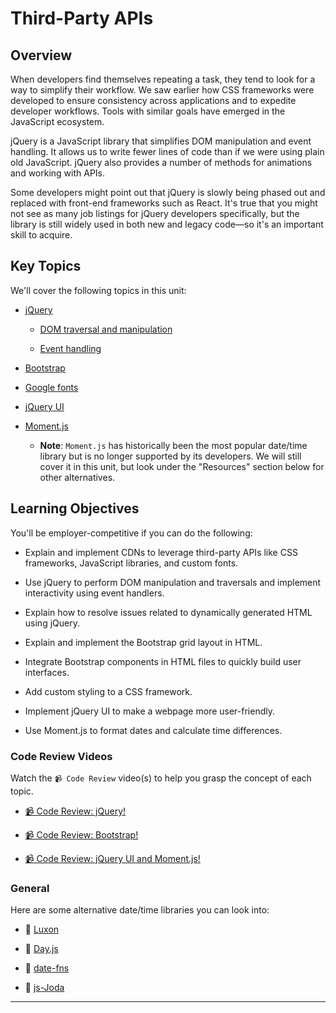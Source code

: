 # Third-Party APIs

## Overview

When developers find themselves repeating a task, they tend to look for a way to simplify their workflow. We saw earlier how CSS frameworks were developed to ensure consistency across applications and to expedite developer workflows. Tools with similar goals have emerged in the JavaScript ecosystem. 

jQuery is a JavaScript library that simplifies DOM manipulation and event handling. It allows us to write fewer lines of code than if we were using plain old JavaScript. jQuery also provides a number of methods for animations and working with APIs.

Some developers might point out that jQuery is slowly being phased out and replaced with front-end frameworks such as React. It's true that you might not see as many job listings for jQuery developers specifically, but the library is still widely used in both new and legacy code&mdash;so it's an important skill to acquire.

## Key Topics

We'll cover the following topics in this unit:

* [jQuery](https://api.jquery.com/)

  * [DOM traversal and manipulation](https://api.jquery.com/category/traversing/)

  * [Event handling](https://api.jquery.com/category/events/)

* [Bootstrap](https://getbootstrap.com)

* [Google fonts](https://fonts.google.com)

* [jQuery UI](https://jqueryui.com/demos/)

* [Moment.js](https://momentjs.com/docs/)

  * **Note**: `Moment.js` has historically been the most popular date/time library but is no longer supported by its developers. We will still cover it in this unit, but look under the "Resources" section below for other alternatives.

## Learning Objectives

You'll be employer-competitive if you can do the following: 

* Explain and implement CDNs to leverage third-party APIs like CSS frameworks, JavaScript libraries, and custom fonts.

* Use jQuery to perform DOM manipulation and traversals and implement interactivity using event handlers.

* Explain how to resolve issues related to dynamically generated HTML using jQuery.

* Explain and implement the Bootstrap grid layout in HTML.

* Integrate Bootstrap components in HTML files to quickly build user interfaces.

* Add custom styling to a CSS framework.

* Implement jQuery UI to make a webpage more user-friendly.

* Use Moment.js to format dates and calculate time differences.

### Code Review Videos

Watch the `📹 Code Review` video(s) to help you grasp the concept of each topic.

  * [📹 Code Review: jQuery!](https://2u-20.wistia.com/medias/g63k1z1sb3)

  * [📹 Code Review: Bootstrap!](https://2u-20.wistia.com/medias/e8xteir5a7)

  * [📹 Code Review: jQuery UI and Moment.js!](https://2u-20.wistia.com/medias/5hp2hoodod)


### General

Here are some alternative date/time libraries you can look into:

  * 📖 [Luxon](https://moment.github.io/luxon/)

  * 📖 [Day.js](https://day.js.org/)

  * 📖 [date-fns](https://date-fns.org/)

  * 📖 [js-Joda](https://js-joda.github.io/js-joda/)

- - -

